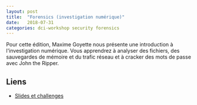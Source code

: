 ```yaml
---
layout: post
title:  "Forensics (investigation numérique)"
date:   2018-07-31
categories: dci-workshop security forensics
---
```


Pour cette édition, Maxime Goyette nous présente une introduction à l'investigation numérique. Vous apprendrez à analyser des fichiers, des sauvegardes de mémoire et du trafic réseau et à cracker des mots de passe avec John the Ripper.

## Liens
- [Slides et challenges](https://github.com/MaximeGoyette/dci-workshop-forensics)
